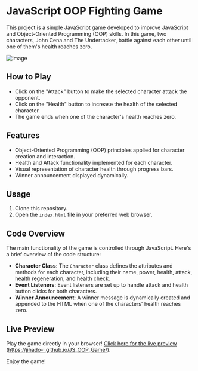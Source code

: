 # JavaScript OOP Fighting Game

This project is a simple JavaScript game developed to improve JavaScript and Object-Oriented Programming (OOP) skills. In this game, two characters, John Cena and The Undertacker, battle against each other until one of them's health reaches zero.

![image](https://github.com/jihado-i/JS_OOP_Game/assets/81075046/a99153e8-7b87-4280-987a-d0331ff244a0)

## How to Play

- Click on the "Attack" button to make the selected character attack the opponent.
- Click on the "Health" button to increase the health of the selected character.
- The game ends when one of the character's health reaches zero.


## Features

- Object-Oriented Programming (OOP) principles applied for character creation and interaction.
- Health and Attack functionality implemented for each character.
- Visual representation of character health through progress bars.
- Winner announcement displayed dynamically.

## Usage

1. Clone this repository.
2. Open the `index.html` file in your preferred web browser.

## Code Overview

The main functionality of the game is controlled through JavaScript. Here's a brief overview of the code structure:

- **Character Class**: The `Character` class defines the attributes and methods for each character, including their name, power, health, attack, health regeneration, and health check.
- **Event Listeners**: Event listeners are set up to handle attack and health button clicks for both characters.
- **Winner Announcement**: A winner message is dynamically created and appended to the HTML when one of the characters' health reaches zero.

## Live Preview

Play the game directly in your browser! [Click here for the live preview](#) (https://jihado-i.github.io/JS_OOP_Game/).


Enjoy the game!
